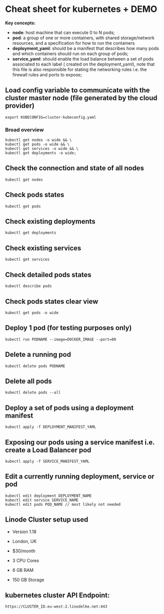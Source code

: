 
# Cheat sheet for kubernetes + DEMO

 **Key concepts:**
	 
 - **node**:  host machine that can execute 0 to N pods;
 - **pod**: a group of one or more containers, with shared storage/network resources, and a specification for how to run the containers
 - **deployment_yaml**: should be a manifest that describes how many pods and which containers should run on each group of pods;
 - **service_yaml**: should enable the load balance between a set of pods associated to each label ( created on the deployment_yaml), note that this file is also responsible for stating the networking rules i.e. the firewall rules and ports to expose;  

## Load config variable to communicate with the cluster master node (file generated by the cloud provider)
    export KUBECONFIG=cluster-kubeconfig.yaml  

### Broad overview 
    kubectl get nodes -o wide && \
    kubectl get pods -o wide && \
    kubectl get services -o wide && \
    kubectl get deployments -o wide;
    

## Check the connection and state of all nodes
    kubectl get nodes

## Check pods states
    kubectl get pods

## Check existing deployments
    kubectl get deployments

## Check existing services
    kubectl get services

## Check detailed pods states
    kubectl describe pods

## Check pods states clear view
    kubectl get pods -o wide

## Deploy 1 pod (for testing purposes only)
    kubectl run PODNAME --image=DOCKER_IMAGE --port=80

## Delete a running pod
    kubectl delete pods PODNAME

## Delete all pods
    kubectl delete pods --all

## Deploy a set of pods using a deployment manifest
    kubectl apply -f DEPLOYMENT_MANIFEST_YAML

## Exposing our pods using a service manifest i.e. create a Load Balancer pod
    kubectl apply -f SERVICE_MANIFEST_YAML

## Edit a currently running deployment, service or pod
    kubectl edit deployment DEPLOYMENT_NAME
    kubectl edit service SERVICE_NAME
    kubectl edit pods POD_NAME // most likely not needed

## Linode Cluster setup used

- Version 1.18

- London, UK

- $30/month

- 3 CPU Cores

- 6 GB RAM

- 150 GB Storage

## kubernetes cluster API Endpoint:
    https://CLUSTER_ID.eu-west-2.linodelke.net:443